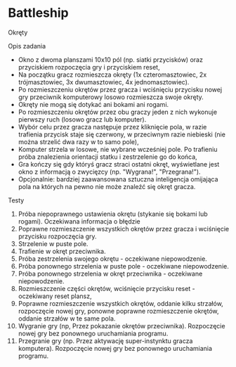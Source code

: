 # Battleship

Okręty 

Opis zadania

-	Okno z dwoma planszami 10x10 pól (np. siatki przycisków) oraz przyciskiem rozpoczęcia gry i przyciskiem reset,
-	Na początku gracz rozmieszcza okręty (1x czteromasztowiec, 2x trójmasztowiec, 3x dwumasztowiec, 4x jednomasztowiec).
-	Po rozmieszczeniu okrętów przez gracza i wciśnięciu przycisku nowej gry przeciwnik komputerowy losowo rozmieszcza swoje okręty.
-	Okręty nie mogą się dotykać ani bokami ani rogami.
-	Po rozmieszczeniu okrętów przez obu graczy jeden z nich wykonuje pierwszy ruch (losowo gracz lub komputer).
-	Wybór celu przez gracza następuje przez kliknięcie pola, w razie trafienia przycisk staje się czerwony, w przeciwnym razie niebieski (nie można strzelić dwa razy w to samo pole),
-	Komputer strzela w losowe, nie wybrane wcześniej pole. Po trafieniu próba znalezienia orientacji statku i zestrzelenie go do końca,
-	Gra kończy się gdy któryś gracz straci ostatni okręt, wyświetlane jest okno z informacją o zwycięzcy (np. "Wygrana!", "Przegrana!").
-	Opcjonalnie: bardziej zaawansowana sztuczna inteligencja omijająca pola na których na pewno nie może znaleźć się okręt gracza.

Testy
1.	Próba niepoprawnego ustawienia okrętu (stykanie się bokami lub rogami). Oczekiwana informacja o błędzie
2.	Poprawne rozmieszczenie wszystkich okrętów przez gracza i wciśnięcie przycisku rozpoczęcia gry.
3.	Strzelenie w puste pole.
4.	Trafienie w okręt przeciwnika.
5.	Próba zestrzelenia swojego okrętu - oczekiwane niepowodzenie.
6.	Próba ponownego strzelenia w puste pole - oczekiwane niepowodzenie.
7.	Próba ponownego strzelenia w okręt przeciwnika - oczekiwane niepowodzenie.
8.	Rozmieszczenie części okrętów, wciśnięcie przycisku reset - oczekiwany reset plansz,
9.	Poprawne rozmieszczenie wszystkich okrętów, oddanie kilku strzałów, rozpoczęcie nowej gry, ponowne poprawne rozmieszczenie okrętów, oddanie strzałów w te same pola.
10.	Wygranie gry (np, Przez pokazanie okrętów przeciwnika). Rozpoczęcie nowej gry bez ponownego uruchamiania programu.
11.	Przegranie gry (np. Przez aktywację super-instynktu gracza komputera). Rozpoczęcie nowej gry bez ponownego uruchamiania programu.
